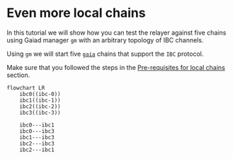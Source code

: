 # Even more local chains

In this tutorial we will show how you can test the relayer against five chains using Gaiad manager `gm` with an arbitrary topology of IBC channels.

Using `gm` we will start five [`gaia`](https://github.com/cosmos/gaia) chains that support the `IBC` protocol.

Make sure that you followed the steps in the [Pre-requisites for local chains](../pre-requisites/index.md) section.


```mermaid
flowchart LR
    ibc0((ibc-0))
    ibc1((ibc-1))
    ibc2((ibc-2))
    ibc3((ibc-3))

    ibc0---ibc1
    ibc0---ibc3
    ibc1---ibc3
    ibc2---ibc3
    ibc2---ibc1
    
```